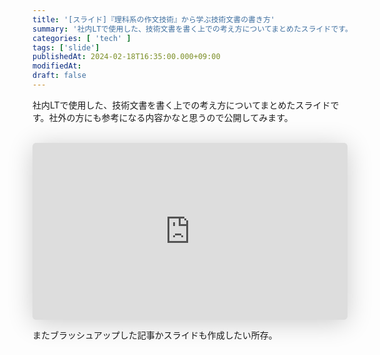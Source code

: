 ```yaml
---
title: '[スライド]『理科系の作文技術』から学ぶ技術文書の書き方'
summary: '社内LTで使用した、技術文書を書く上での考え方についてまとめたスライドです。'
categories: [ 'tech' ]
tags: ['slide']
publishedAt: 2024-02-18T16:35:00.000+09:00
modifiedAt:
draft: false
---
```


社内LTで使用した、技術文書を書く上での考え方についてまとめたスライドです。社外の方にも参考になる内容かなと思うので公開してみます。

<br/>

<iframe class="speakerdeck-iframe" frameborder="0" src="https://speakerdeck.com/player/8fcf0e2da1d344eb85d46a2047cb90ed" title="『理科系の作文技術』から学ぶ技術文書の書き方" allowfullscreen="true" style="border: 0px; background: padding-box padding-box rgba(0, 0, 0, 0.1); margin: 0px; padding: 0px; border-radius: 6px; box-shadow: rgba(0, 0, 0, 0.2) 0px 5px 40px; width: 100%; height: auto; aspect-ratio: 560 / 315;" data-ratio="1.7777777777777777"></iframe>

<br/>

またブラッシュアップした記事かスライドも作成したい所存。

